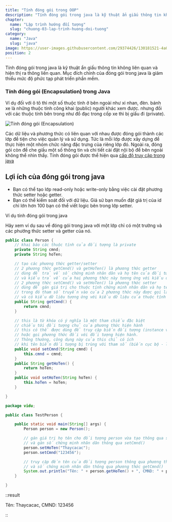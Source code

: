 ```yaml
---
title: "Tính đóng gói trong OOP"
description: "Tính đóng gói trong java là kỹ thuật ẩn giấu thông tin không liên quan và hiện thị ra thông liên quan. Mục đích chính của đóng gói trong java là giảm thiểu mức độ phức tạp phát triển phần mềm"
chapter:
  name: "Lập trình hướng đối tượng"
  slug: "chuong-03-lap-trinh-huong-doi-tuong"
category:
  name: "Java"
  slug: "java"
image: https://user-images.githubusercontent.com/29374426/130181521-4a08856a-756f-46f4-94f4-6ff1a0a90f18.png
position: 2
---
```


Tính đóng gói trong java là kỹ thuật ẩn giấu thông tin không liên quan và hiện thị ra thông liên quan. Mục đích chính của đóng gói trong java là giảm thiểu mức độ phức tạp phát triển phần mềm.

### Tính đóng gói (Encapsulation) trong Java

Ví dụ đối với ô tô thì một số thuộc tính ở bên ngoài như xi nhan, đèn. bánh xe là những thuộc tính công khai (public) người khác xem được. nhưng đối với các thuộc tính bên trong như đồ đạc trong cốp xe thì bị giấu đi (private).

![Tính đóng gói (Encapsulation)](https://user-images.githubusercontent.com/29374426/130181521-4a08856a-756f-46f4-94f4-6ff1a0a90f18.png)

Các dữ liệu và phương thức có liên quan với nhau được đóng gói thành các lớp để tiện cho việc quản lý và sử dụng. Tức là mỗi lớp được xây dựng để thực hiện một nhóm chức năng đặc trưng của riêng lớp đó. Ngoài ra, đóng gói còn để che giấu một số thông tin và chi tiết cài đặt nội bộ để bên ngoài không thể nhìn thấy. Tính đóng gói được thể hiện qua [cấp độ truy cập trong java](/bai-viet/java/cap-do-truy-cap-trong-java)

## Lợi ích của đóng gói trong java

- Bạn có thể tạo lớp read-only hoặc write-only bằng việc cài đặt phương thức setter hoặc getter.
- Bạn có thể kiểm soát đối với dữ liệu. Giả sử bạn muốn đặt giá trị của id chỉ lớn hơn 100 bạn có thể viết logic bên trong lớp setter.

Ví dụ tính đóng gói trong java

Hãy xem ví dụ sau về đóng gói trong java với một lớp chỉ có một trường và các phướng thức setter và getter của nó.

```java
public class Person {
    // khai báo các thuộc tính của đối tượng là private
    private String cmnd;
    private String hoTen;

    // tạo các phương thức getter/setter
    // 2 phương thức getCmnd() và getHoTen() là phương thức getter
    // dùng để trả về số chứng minh nhân dân và họ tên của đối tượng
    // và kiểu trả về của hai phương thức này tương ứng với kiểu dữ liệu của thuộc tính
    // 2 phương thức setCmnd() và setHoTen() là phương thức setter
    // dùng để gán giá trị cho thuộc tính chứng minh nhân dân và họ tên của đối tượng
    // trong đó tham số truyền vào của 2 phương thức này được gọi là tham số (biến cục bộ)
    // và có kiểu dữ liệu tương ứng với kiểu dữ liệu của thuộc tính (biến đối tượng)
    public String getCmnd() {
        return cmnd;
    }

    // this là từ khóa có ý nghĩa là một tham chiếu đặc biệt
    // chiếu tới đối tượng chủ của phương thức hiện hành
    // this có thể được dùng để truy cập biến đối tượng (instance variable)
    // hoặc gọi phương thức đối với đối tượng hiện hành.
    // Thông thường, công dụng này của this chỉ có ích
    // khi tên biến đối tượng bị trùng với tham số (biến cục bộ - local variable) của phương thức
    public void setCmnd(String cmnd) {
        this.cmnd = cmnd;
    }
    public String getHoTen() {
        return hoTen;
    }
    public void setHoTen(String hoTen) {
        this.hoTen = hoTen;
    }

}

package vidu;

public class TestPerson {

    public static void main(String[] args) {
        Person person = new Person();

        // gán giá trị họ tên cho đối tượng person vừa tạo thông qua setHoTen()
        // và gán số chứng minh nhân dân thông qua setCmnd()
        person.setHoTen("Thaycacac");
        person.setCmnd("123456");

        // truy cập đến tên của đối tượng person thông qua phương thức getHoten()
        // và số chứng minh nhân dân thông qua phương thức getCmnd()
        System.out.println("Tên: " + person.getHoTen() + ", CMND: " + person.getCmnd());
    }

}
```

::result

Tên: Thaycacac, CMND: 123456

::
